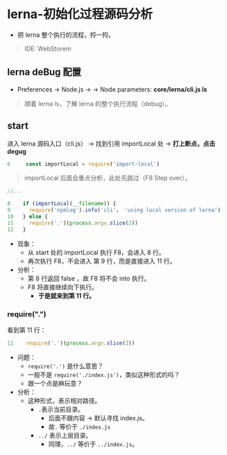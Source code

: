 # lerna-初始化过程源码分析

- 把 lerna 整个执行的流程，捋一捋。

> IDE: WebStorem

## lerna deBug 配置

- Preferences -> Node.js -> <deBug-name> -> Node parameters: **core/lerna/cli.js ls**

> 顺着 lerna ls，了解 lerna 的整个执行流程（debug）。

## start

进入 lerna 源码入口（cli.js） -> 找到引用 importLocal 处 -> **打上断点，点击 degug**

```js
6     const importLocal = require('import-local')
```

> importLocal 后面会重点分析，此处先跳过（F8 Step over）。

```js
//...

8    if (importLocal(__filename)) {
9      require('npmlog').info('cli'， 'using local version of lerna')
10   } else {
11     require('.')(process.argv.slice(2))
12   }

```

- 现象：
  - 从 start 处的 importLocal 执行 F8，会进入 8 行。
  - 再次执行 F8，不会进入 第 9 行，而是直接进入 11 行。
- 分析：
  - 第 8 行返回 false ，故 F8 将不会 into 执行。
  - F8 将直接继续向下执行。
    - **于是就来到第 11 行。**

### require(".")

看到第 11 行：

```js
11    require('.')(process.argv.slice(2))
```

- 问题：
  - `require('.')` 是什么意思？
  - 一般不是 `require('./index.js')`，类似这种形式的吗？
  - 跟一个点是麻玩意？
- 分析：
  - 这种形式，表示相对路径。
    - `.`表示当前目录。
      - 后面不跟内容 -> 默认寻找 index.js。
      - 故`.` 等价于 `./index.js`
    - `../` 表示上层目录。
      - 同理，`../` 等价于 `../index.js`。
